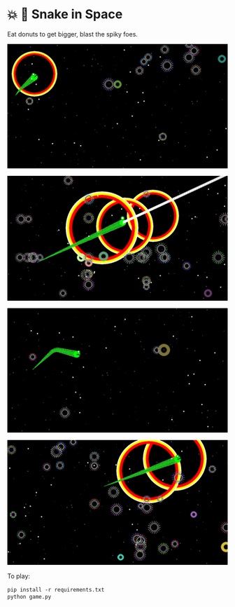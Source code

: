 # :boom: :snake: Snake in Space

Eat donuts to get bigger, blast the spiky foes.

![Screenshot 1](screenshots/snake.png)

![Screenshot 2](screenshots/snake4.png)

![Screenshot 3](screenshots/snake2.png)

![Screenshot 3](screenshots/snake3.png)

To play:

    pip install -r requirements.txt
    python game.py
